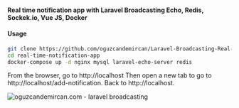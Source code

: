 #### Real time notification app with Laravel Broadcasting Echo, Redis, Sockek.io, Vue JS, Docker

#### Usage

```bash
git clone https://github.com/oguzcandemircan/Laravel-Broadcasting-Real-Time-Notification-App real-time-notification-app
cd real-time-notification-app
docker-compose up -d nginx mysql laravel-echo-server redis
```
From the browser, go to http://localhost Then open a new tab to go to http://localhost/add-notification. Back to http://localhost.

![oguzcandemircan.com - laravel broadcasting](https://oguzcandemircan.com/assets/posts/5/notification-example.png)
